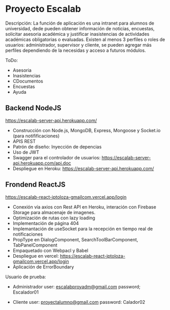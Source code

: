 Proyecto Escalab
================

Descripción:
La función de aplicación es una intranet para alumnos de universidad, dede pueden obtener información de noticias, encuestas, solicitar asesoria académica y justificar inasistencias de actividades académicas obligatorias o evaluadas.
Existen al menos 3 perfiles o roles de usuarios: administrador, supervisor y cliente, se pueden agregar más perfiles dependiendo de la necesidas y acceso a futuros módulos.


ToDo:
- Asesoria
- Inasistencias
- CDocumentos
- Encuestas
- Ayuda




Backend NodeJS
--------------

https://escalab-server-api.herokuapp.com/

- Construcción con Node.js, MongoDB, Express, Mongoose y Socket.io (para notifificaciones)
- APIS REST
- Patrón de diseño: Inyección de depencias
- Uso de JWT
- Swagger para el controlador de usuarios: https://escalab-server-api.herokuapp.com/api.doc
- Despliegue en Heroku: https://escalab-server-api.herokuapp.com/



Frondend ReactJS
----------------

https://escalab-react-jptoloza-gmailcom.vercel.app/login

- Conexión vía axios con Rest API en Heroku, interación con Firebase Storage para almacenaje de imagenes.
- Optimización de rutas con lazy loading
- Implementación de página 404
- Implemantación de useSocket para la recepción en tiempo real de notificaciones
- PropType en DialogComponent, SearchToolBarComponent, TabPanelComponent
- Empaquetado con Webpacl y Babel
- Despliegue en vercel: https://escalab-react-jptoloza-gmailcom.vercel.app/login
- Aplicación de ErrorBoundary


Usuario de prueba:
- Administrador
  user: escalabproyadm@gmail.com
  password; Escalador01

- Cliente
  user: proyectalumno@gmail.com
  password: Calador02

